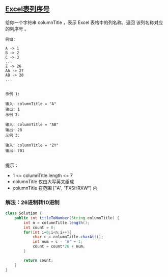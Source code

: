## [Excel表列序号](https://leetcode.cn/problems/excel-sheet-column-number/description/)
给你一个字符串 columnTitle ，表示 Excel 表格中的列名称。返回 该列名称对应的列序号 。
````
例如：

A -> 1
B -> 2
C -> 3
...
Z -> 26
AA -> 27
AB -> 28
...
 

示例 1:

输入: columnTitle = "A"
输出: 1
示例 2:

输入: columnTitle = "AB"
输出: 28
示例 3:

输入: columnTitle = "ZY"
输出: 701
 
````
提示：

- 1 <= columnTitle.length <= 7
- columnTitle 仅由大写英文组成
- columnTitle 在范围 ["A", "FXSHRXW"] 内

### 解法：26进制转10进制
````java
class Solution {
    public int titleToNumber(String columnTitle) {
        int n = columnTitle.length();
        int count = 0;
        for(int i=0;i<n;i++){
            char c = columnTitle.charAt(i);
            int num = c - 'A' + 1;
            count = count*26 + num;
        }

        return count;
    }
}
````